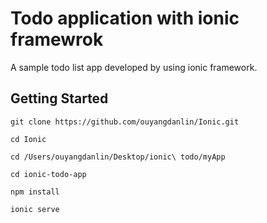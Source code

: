 # Todo application with ionic framewrok

A sample todo list app developed by using ionic framework.

## Getting Started

```
git clone https://github.com/ouyangdanlin/Ionic.git
```
```
cd Ionic
```
```
cd /Users/ouyangdanlin/Desktop/ionic\ todo/myApp
```
```
cd ionic-todo-app
```
```
npm install
```
```
ionic serve
```
